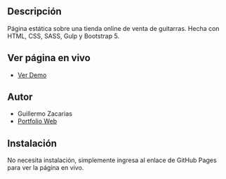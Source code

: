 ## Descripción ##
Página estática sobre una tienda online de venta de guitarras.
Hecha con HTML, CSS, SASS, Gulp y Bootstrap 5.

## Ver página en vivo ##
- [Ver Demo](https://guillezo93.github.io/guitarLA/)

   
## Autor ##
- Guillermo Zacarias
- [Portfolio Web](https://guillermozdev.netlify.app)
 

## Instalación ##
No necesita instalación, simplemente ingresa al enlace de GitHub Pages para ver la página en vivo.
